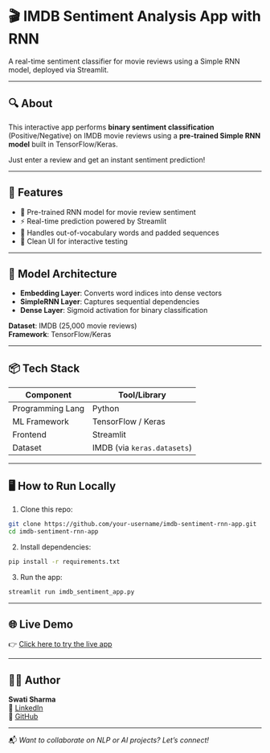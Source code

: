 
# 🎬 IMDB Sentiment Analysis App with RNN

A real-time sentiment classifier for movie reviews using a Simple RNN model, deployed via Streamlit.

---

## 🔍 About

This interactive app performs **binary sentiment classification** (Positive/Negative) on IMDB movie reviews using a **pre-trained Simple RNN model** built in TensorFlow/Keras.

Just enter a review and get an instant sentiment prediction!

---

## 🚀 Features

- 🤖 Pre-trained RNN model for movie review sentiment
- ⚡ Real-time prediction powered by Streamlit
- 🧠 Handles out-of-vocabulary words and padded sequences
- 📱 Clean UI for interactive testing

---

## 🧠 Model Architecture

- **Embedding Layer**: Converts word indices into dense vectors  
- **SimpleRNN Layer**: Captures sequential dependencies  
- **Dense Layer**: Sigmoid activation for binary classification  

**Dataset**: IMDB (25,000 movie reviews)  
**Framework**: TensorFlow/Keras

---

## 📦 Tech Stack

| Component         | Tool/Library              |
|------------------|---------------------------|
| Programming Lang | Python                    |
| ML Framework     | TensorFlow / Keras        |
| Frontend         | Streamlit                 |
| Dataset          | IMDB (via `keras.datasets`) |

---

## 🖥️ How to Run Locally

1. Clone this repo:
```bash
git clone https://github.com/your-username/imdb-sentiment-rnn-app.git
cd imdb-sentiment-rnn-app
```

2. Install dependencies:
```bash
pip install -r requirements.txt
```

3. Run the app:
```bash
streamlit run imdb_sentiment_app.py
```

---

## 🌐 Live Demo

👉 [Click here to try the live app](https://your-streamlit-app-url)

---

## 🙋‍♀️ Author

**Swati Sharma**  
🔗 [LinkedIn](https://www.linkedin.com/in/swati-sharma-17s50s01/)  
📂 [GitHub](https://github.com/swatinw)

---

📬 _Want to collaborate on NLP or AI projects? Let’s connect!_

